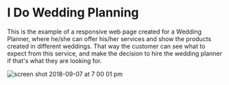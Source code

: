 # I Do Wedding Planning
This is the example of a responsive web page created for a Wedding Planner, where he/she can offer his/her services
and show the products created in different weddings. That way the customer can see what to expect from this service, 
and make the decision to hire the wedding planner if that's what they are looking for. 

![screen shot 2018-09-07 at 7 00 01 pm](https://user-images.githubusercontent.com/37562505/45247841-47106a80-b2d0-11e8-9408-44d90c2b7980.png)



